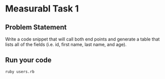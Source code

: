 # Measurabl Task 1

## Problem Statement
Write a code snippet that will call both end points and generate a table that lists all of the fields (i.e. id, first name, last name, and age).

## Run your code
```
ruby users.rb
```
